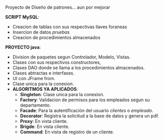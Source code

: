 Proyecto de Diseño de patrones...
aun por mejorar

**SCRIPT MySQL**:
- Creacion de tablas con sus respectivas llaves foraneas
- Insercion de datos *pruebas*
- Creacion de procedimientos almacenados

**PROYECTO java**:
- Division de paquetes segun Controlador, Modelo, Vistas.
- Clases con sus respectivos constructores,
- Clases DAO donde se llama a los procedimientos almacenados.
- Clases abtractas e interfases.
- UI con JFrame from.
- Clase unica para la conexion.
- **ALGORITMOS YA APLICADOS**:
  - **Singleton**: Clase unica para la conexion.
  - **Factory**: Validacion de permisos para los empleados segun su departamento.
  - **Facade**: Para la autentificación del usuario *clientes* o *empleado*.
  - **Decorator**: Registra la solicitud a la base de datos y genera un pdf.
  - **Proxy**: En vista cliente.
  - **Brigde**: En vista cliente.
  - **Command**: En vista de registro de un cliente.
